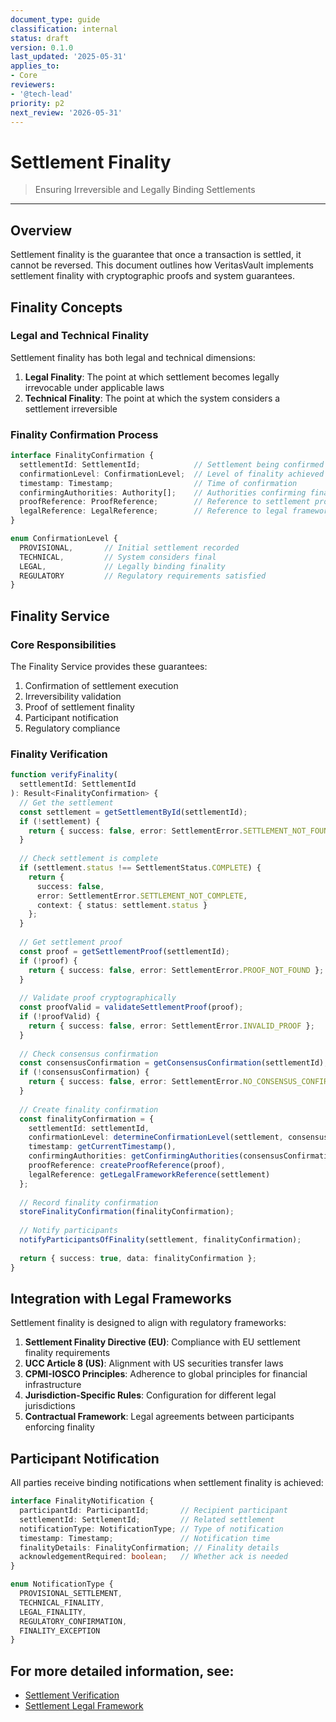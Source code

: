 ```yaml
---
document_type: guide
classification: internal
status: draft
version: 0.1.0
last_updated: '2025-05-31'
applies_to:
- Core
reviewers:
- '@tech-lead'
priority: p2
next_review: '2026-05-31'
---
```


# Settlement Finality

> Ensuring Irreversible and Legally Binding Settlements

---

## Overview

Settlement finality is the guarantee that once a transaction is settled, it cannot be reversed. This document outlines how VeritasVault implements settlement finality with cryptographic proofs and system guarantees.

## Finality Concepts

### Legal and Technical Finality

Settlement finality has both legal and technical dimensions:

1. **Legal Finality**: The point at which settlement becomes legally irrevocable under applicable laws
2. **Technical Finality**: The point at which the system considers a settlement irreversible

### Finality Confirmation Process

```typescript
interface FinalityConfirmation {
  settlementId: SettlementId;            // Settlement being confirmed
  confirmationLevel: ConfirmationLevel;  // Level of finality achieved
  timestamp: Timestamp;                  // Time of confirmation
  confirmingAuthorities: Authority[];    // Authorities confirming finality
  proofReference: ProofReference;        // Reference to settlement proof
  legalReference: LegalReference;        // Reference to legal framework
}

enum ConfirmationLevel {
  PROVISIONAL,       // Initial settlement recorded
  TECHNICAL,         // System considers final
  LEGAL,             // Legally binding finality
  REGULATORY         // Regulatory requirements satisfied
}
```

## Finality Service

### Core Responsibilities

The Finality Service provides these guarantees:

1. Confirmation of settlement execution
2. Irreversibility validation
3. Proof of settlement finality
4. Participant notification
5. Regulatory compliance

### Finality Verification

```typescript
function verifyFinality(
  settlementId: SettlementId
): Result<FinalityConfirmation> {
  // Get the settlement
  const settlement = getSettlementById(settlementId);
  if (!settlement) {
    return { success: false, error: SettlementError.SETTLEMENT_NOT_FOUND };
  }
  
  // Check settlement is complete
  if (settlement.status !== SettlementStatus.COMPLETE) {
    return { 
      success: false, 
      error: SettlementError.SETTLEMENT_NOT_COMPLETE,
      context: { status: settlement.status }
    };
  }
  
  // Get settlement proof
  const proof = getSettlementProof(settlementId);
  if (!proof) {
    return { success: false, error: SettlementError.PROOF_NOT_FOUND };
  }
  
  // Validate proof cryptographically
  const proofValid = validateSettlementProof(proof);
  if (!proofValid) {
    return { success: false, error: SettlementError.INVALID_PROOF };
  }
  
  // Check consensus confirmation
  const consensusConfirmation = getConsensusConfirmation(settlementId);
  if (!consensusConfirmation) {
    return { success: false, error: SettlementError.NO_CONSENSUS_CONFIRMATION };
  }
  
  // Create finality confirmation
  const finalityConfirmation = {
    settlementId: settlementId,
    confirmationLevel: determineConfirmationLevel(settlement, consensusConfirmation),
    timestamp: getCurrentTimestamp(),
    confirmingAuthorities: getConfirmingAuthorities(consensusConfirmation),
    proofReference: createProofReference(proof),
    legalReference: getLegalFrameworkReference(settlement)
  };
  
  // Record finality confirmation
  storeFinalityConfirmation(finalityConfirmation);
  
  // Notify participants
  notifyParticipantsOfFinality(settlement, finalityConfirmation);
  
  return { success: true, data: finalityConfirmation };
}
```

## Integration with Legal Frameworks

Settlement finality is designed to align with regulatory frameworks:

1. **Settlement Finality Directive (EU)**: Compliance with EU settlement finality requirements
2. **UCC Article 8 (US)**: Alignment with US securities transfer laws
3. **CPMI-IOSCO Principles**: Adherence to global principles for financial infrastructure
4. **Jurisdiction-Specific Rules**: Configuration for different legal jurisdictions
5. **Contractual Framework**: Legal agreements between participants enforcing finality

## Participant Notification

All parties receive binding notifications when settlement finality is achieved:

```typescript
interface FinalityNotification {
  participantId: ParticipantId;       // Recipient participant
  settlementId: SettlementId;         // Related settlement
  notificationType: NotificationType; // Type of notification
  timestamp: Timestamp;               // Notification time
  finalityDetails: FinalityConfirmation; // Finality details
  acknowledgementRequired: boolean;   // Whether ack is needed
}

enum NotificationType {
  PROVISIONAL_SETTLEMENT,
  TECHNICAL_FINALITY,
  LEGAL_FINALITY,
  REGULATORY_CONFIRMATION,
  FINALITY_EXCEPTION
}
```

## For more detailed information, see:

* [Settlement Verification](./settlement-verification.md)
* [Settlement Legal Framework](./settlement-legal-framework.md)